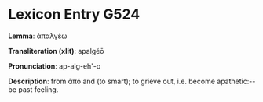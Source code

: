 # Lexicon Entry G524

**Lemma**: ἀπαλγέω

**Transliteration (xlit)**: apalgéō

**Pronunciation**: ap-alg-eh'-o

**Description**:
from ἀπό and  (to smart); to grieve out, i.e. become apathetic:--be past feeling.

